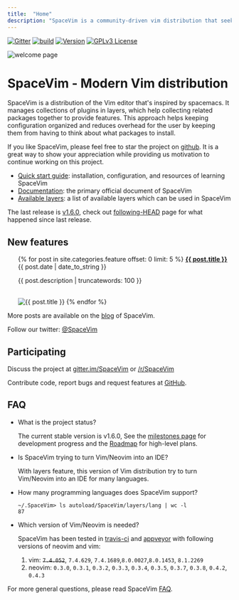 ```yaml
---
title:  "Home"
description: "SpaceVim is a community-driven vim distribution that seeks to provide layer feature."
---
```


[![Gitter](https://badges.gitter.im/SpaceVim/SpaceVim.svg)](https://gitter.im/SpaceVim/SpaceVim)
[![build](https://github.com/SpaceVim/SpaceVim/workflows/build/badge.svg)](https://github.com/SpaceVim/SpaceVim/actions?query=workflow%3Abuild)
[![Version](https://img.shields.io/badge/version-1.7.0--dev-8700FF.svg)](https://github.com/SpaceVim/SpaceVim/releases)
[![GPLv3 License](https://img.shields.io/badge/license-GPLv3-blue.svg)](https://github.com/SpaceVim/SpaceVim/blob/master/LICENSE)

![welcome page](https://user-images.githubusercontent.com/13142418/121829909-64cb5380-ccf6-11eb-9d5a-f576fa63e69c.png)

# SpaceVim - Modern Vim distribution

SpaceVim is a distribution of the Vim editor that's inspired by spacemacs.
It manages collections of plugins in layers, which help collecting related
packages together to provide features. This approach helps keeping
configuration organized and reduces overhead for the user by keeping them
from having to think about what packages to install.

If you like SpaceVim, please feel free to star the project on [github](https://github.com/SpaceVim/SpaceVim). It is a great way to show your
appreciation while providing us motivation to continue working on this project.


- [Quick start guide](quick-start-guide/): installation, configuration, and resources of learning SpaceVim
- [Documentation](documentation/): the primary official document of SpaceVim
- [Available layers](layers/): a list of available layers which can be used in SpaceVim

The last release is [v1.6.0](https://spacevim.org/SpaceVim-release-v1.6.0/), check out [following-HEAD](https://github.com/SpaceVim/SpaceVim/wiki/Following-HEAD) page for what happened since last release.

## New features

<ul>
    {% for post in site.categories.feature offset: 0 limit: 5  %}
               <strong><a href="{{ post.url }}">{{ post.title }}</a></strong>
               <br>
               <span class="post-date">{{ post.date | date_to_string }}</span>
               <p>{{ post.description | truncatewords: 100 }}</p>
               <br>
               <img alt="{{ post.title }}" src="{{ post.image }}">
    {% endfor %}
</ul>

More posts are available on the [blog](blog/) of SpaceVim.

Follow our twitter: [@SpaceVim](https://twitter.com/SpaceVim)

## Participating

Discuss the project at [gitter.im/SpaceVim](https://gitter.im/SpaceVim/SpaceVim) or [/r/SpaceVim](https://www.reddit.com/r/SpaceVim/)

Contribute code, report bugs and request features at [GitHub](https://github.com/SpaceVim/SpaceVim).

## FAQ

- What is the project status?

  The current stable version is v1.6.0, See the [milestones page](https://github.com/SpaceVim/SpaceVim/milestones)
  for development progress and the [Roadmap](roadmap/) for high-level plans.

- Is SpaceVim trying to turn Vim/Neovim into an IDE?

  With layers feature, this version of Vim distribution try to turn Vim/Neovim into an IDE for many languages.

- How many programming languages does SpaceVim support?

  ```
  ~/.SpaceVim> ls autoload/SpaceVim/layers/lang | wc -l
  87
  ```

- Which version of Vim/Neovim is needed?

  SpaceVim has been tested in [travis-ci](https://travis-ci.com/SpaceVim/SpaceVim) and
[appveyor](https://ci.appveyor.com/project/wsdjeg/spacevim/branch/master) with following
versions of neovim and vim:

    1. vim: ~~`7.4.052`~~, `7.4.629`, `7.4.1689`,`8.0.0027`,`8.0.1453`, `8.1.2269`
    2. neovim: `0.3.0`, `0.3.1`, `0.3.2`, `0.3.3`, `0.3.4`, `0.3.5`, `0.3.7`, `0.3.8`, `0.4.2`, `0.4.3`

For more general questions, please read SpaceVim [FAQ](faq/).

<!-- vim:set nowrap: -->
